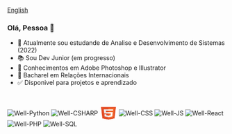 [English](https://github.com/wellcouto/wellcouto/blob/main/README_EN.md)

### Olá, Pessoa 👋

- 🔭 Atualmente sou estudande de Analise e Desenvolvimento de Sistemas (2022)
- 📚 Sou Dev Junior (em progresso)
- 🔎 Conhecimentos em Adobe Photoshop e Illustrator
- 📜 Bacharel em Relações Internacionais
- ✅ Disponivel para projetos e aprendizado

##
<div style="display: inline_block"><br>
  <img align="center" alt="Well-Python" height="30" width="40" 
       src="https://cdn.jsdelivr.net/gh/devicons/devicon/icons/python/python-original.svg" />
  <img align="center" alt="Well-CSHARP" height="30" width="40" 
       src= "https://cdn.jsdelivr.net/gh/devicons/devicon/icons/csharp/csharp-original.svg" />
  <img align="center" alt="Well-HTML" height="30" width="40" 
       src="https://raw.githubusercontent.com/devicons/devicon/master/icons/html5/html5-original.svg"/>
  <img align="center" alt="Well-CSS" height="30" width="40"
       src= "https://cdn.jsdelivr.net/gh/devicons/devicon/icons/css3/css3-original.svg"/>
  <img align="center" alt="Well-JS" height="30" width="40"
       src= "https://cdn.jsdelivr.net/gh/devicons/devicon/icons/javascript/javascript-original.svg"/>
  <img align="center" alt="Well-React" height="30" width="40"
       src= "https://cdn.jsdelivr.net/gh/devicons/devicon/icons/react/react-original.svg"/>
   <img align="center" alt="Well-PHP" height="30" width="40"
       src= "https://cdn.jsdelivr.net/gh/devicons/devicon/icons/php/php-original.svg"/>
  <img align="center" alt="Well-SQL" height="30" width="40"
       src="https://custom-icon-badges.herokuapp.com/badge/SQL-025E8C.svg?logo=database&logoColor=white"/>
  
</div>

##


